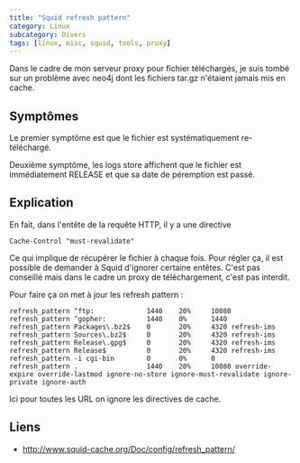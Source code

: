 ```yaml
---
title: "Squid refresh pattern"
category: Linux
subcategory: Divers
tags: [linux, misc, squid, tools, proxy]
---
```

Dans le cadre de mon serveur proxy pour fichier téléchargés, je suis tombé sur un problème avec neo4j dont les fichiers
tar.gz n'étaient jamais mis en cache.

## Symptômes
Le premier symptôme est que le fichier est systématiquement re-téléchargé.

Deuxième symptôme, les logs store affichent que le fichier est immédiatement RELEASE et que sa date de péremption est passé.

## Explication
En fait, dans l'entête de la requête HTTP, il y a une directive

```
Cache-Control "must-revalidate"
```

Ce qui implique de récupérer le fichier à chaque fois. Pour régler ça, il est possible de demander à Squid d'ignorer
certaine entêtes. C'est pas conseillé mais dans le cadre un proxy de téléchargement, c'est pas interdit.

Pour faire ça on met à jour les refresh pattern :
```
refresh_pattern ^ftp:             1440    20%     10080
refresh_pattern ^gopher:          1440    0%      1440
refresh_pattern Packages\.bz2$    0       20%     4320 refresh-ims
refresh_pattern Sources\.bz2$     0       20%     4320 refresh-ims
refresh_pattern Release\.gpg$     0       20%     4320 refresh-ims
refresh_pattern Release$          0       20%     4320 refresh-ims
refresh_pattern -i cgi-bin        0       0%      0
refresh_pattern .                 1440    20%     10080 override-expire override-lastmod ignore-no-store ignore-must-revalidate ignore-private ignore-auth
```

Ici pour toutes les URL on ignore les directives de cache.

## Liens
* http://www.squid-cache.org/Doc/config/refresh_pattern/
